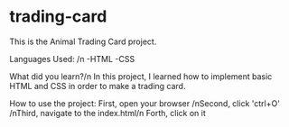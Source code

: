 # trading-card

This is the Animal Trading Card project.

Languages Used: /n
-HTML -CSS

What did you learn?/n
In this project, I learned how to implement basic HTML and CSS in order to make a trading card.

How to use the project:
First, open your browser /nSecond, click 'ctrl+O' /nThird, navigate to the index.html/n Forth, click on it
